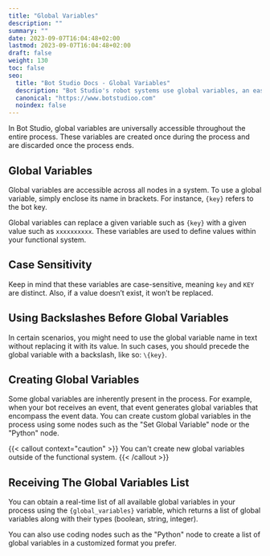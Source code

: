 ```yaml
---
title: "Global Variables"
description: ""
summary: ""
date: 2023-09-07T16:04:48+02:00
lastmod: 2023-09-07T16:04:48+02:00
draft: false
weight: 130
toc: false
seo:
  title: "Bot Studio Docs - Global Variables"
  description: "Bot Studio's robot systems use global variables, an easy-to-use variable manager system. Click here to learn more."
  canonical: "https://www.botstudioo.com"
  noindex: false
---
```


In Bot Studio, global variables are universally accessible throughout the entire process. These variables are created once during the process and are discarded once the process ends.

## Global Variables

Global variables are accessible across all nodes in a system. To use a global variable, simply enclose its name in brackets. For instance, `{key}` refers to the bot key.

Global variables can replace a given variable such as `{key}` with a given value such as `xxxxxxxxxx`. These variables are used to define values within your functional system.

## Case Sensitivity

Keep in mind that these variables are case-sensitive, meaning `key` and `KEY` are distinct. Also, if a value doesn’t exist, it won’t be replaced.

## Using Backslashes Before Global Variables

In certain scenarios, you might need to use the global variable name in text without replacing it with its value. In such cases, you should precede the global variable with a backslash, like so: `\{key}`.

## Creating Global Variables

Some global variables are inherently present in the process. For example, when your bot receives an event, that event generates global variables that encompass the event data. You can create custom global variables in the process using some nodes such as the "Set Global Variable" node or the "Python" node.

{{< callout context="caution" >}}
You can't create new global variables outside of the functional system.
{{< /callout >}}

## Receiving The Global Variables List

You can obtain a real-time list of all available global variables in your process using the `{global_variables}` variable, which returns a list of global variables along with their types (boolean, string, integer).

You can also use coding nodes such as the "Python" node to create a list of global variables in a customized format you prefer.
